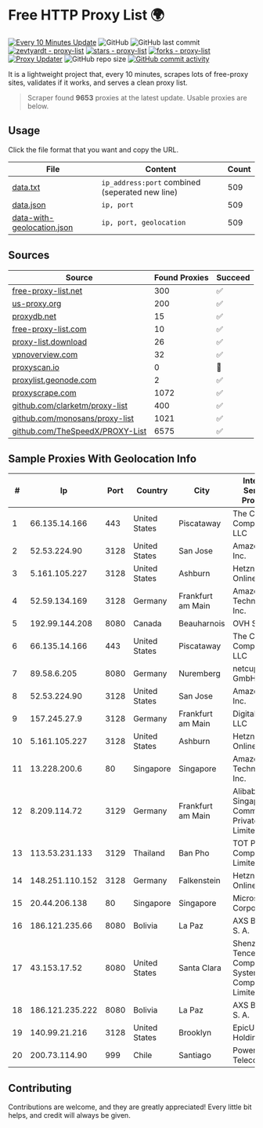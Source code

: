 
# Free HTTP Proxy List 🌍

[![Every 10 Minutes Update](https://github.com/mertguvencli/http-proxy-list/actions/workflows/main.yml/badge.svg?branch=main)](https://github.com/mertguvencli/http-proxy-list/actions/workflows/main.yml)
![GitHub](https://img.shields.io/github/license/mertguvencli/http-proxy-list)
![GitHub last commit](https://img.shields.io/github/last-commit/mertguvencli/http-proxy-list)
[![zevtyardt - proxy-list](https://img.shields.io/static/v1?label=zevtyardt&message=proxy-list&color=blue&logo=github)](https://github.com/zevtyardt/proxy-list "Go to GitHub repo")
[![stars - proxy-list](https://img.shields.io/github/stars/zevtyardt/proxy-list?style=social)](https://github.com/zevtyardt/proxy-list)
[![forks - proxy-list](https://img.shields.io/github/forks/zevtyardt/proxy-list?style=social)](https://github.com/zevtyardt/proxy-list)
[![Proxy Updater](https://github.com/zevtyardt/proxy-list/workflows/Proxy%20Updater/badge.svg)](https://github.com/zevtyardt/proxy-list/actions?query=workflow:"Proxy+Updater")
![GitHub repo size](https://img.shields.io/github/repo-size/zevtyardt/proxy-list)
[![GitHub commit activity](https://img.shields.io/github/commit-activity/m/zevtyardt/proxy-list?logo=commits)](https://github.com/zevtyardt/proxy-list/commits/main)

It is a lightweight project that, every 10 minutes, scrapes lots of free-proxy sites, validates if it works, and serves a clean proxy list.

> Scraper found **9653** proxies at the latest update. Usable proxies are below.

## Usage

Click the file format that you want and copy the URL.

|File|Content|Count|
|----|-------|-----|
|[data.txt](https://raw.githubusercontent.com/mertguvencli/http-proxy-list/main/proxy-list/data.txt)|`ip_address:port` combined (seperated new line)|509|
|[data.json](https://raw.githubusercontent.com/mertguvencli/http-proxy-list/main/proxy-list/data.json)|`ip, port`|509|
|[data-with-geolocation.json](https://raw.githubusercontent.com/mertguvencli/http-proxy-list/main/proxy-list/data-with-geolocation.json)|`ip, port, geolocation`|509|

## Sources

|Source|Found Proxies|Succeed|
|------|-------------|-------|
|[free-proxy-list.net](https://free-proxy-list.net)|300|✅|
|[us-proxy.org](https://www.us-proxy.org)|200|✅|
|[proxydb.net](http://proxydb.net)|15|✅|
|[free-proxy-list.com](https://free-proxy-list.com/?page=&port=&type%5B%5D=http&type%5B%5D=https&up_time=0&search=Search)|10|✅|
|[proxy-list.download](https://www.proxy-list.download/HTTP)|26|✅|
|[vpnoverview.com](https://vpnoverview.com/privacy/anonymous-browsing/free-proxy-servers)|32|✅|
|[proxyscan.io](https://www.proxyscan.io)|0|🚫|
|[proxylist.geonode.com](https://proxylist.geonode.com/api/proxy-list?limit=300&page=1&sort_by=lastChecked&sort_type=desc&protocols=http,https)|2|✅|
|[proxyscrape.com](https://api.proxyscrape.com/v2/?request=displayproxies&protocol=http&timeout=10000&country=all&ssl=all&anonymity=all)|1072|✅|
|[github.com/clarketm/proxy-list](https://raw.githubusercontent.com/clarketm/proxy-list/master/proxy-list-raw.txt)|400|✅|
|[github.com/monosans/proxy-list](https://raw.githubusercontent.com/monosans/proxy-list/main/proxies/http.txt)|1021|✅|
|[github.com/TheSpeedX/PROXY-List](https://raw.githubusercontent.com/TheSpeedX/PROXY-List/master/http.txt)|6575|✅|


## Sample Proxies With Geolocation Info

|#|Ip|Port|Country|City|Internet Service Provider|
|-|--|----|-------|----|-------------------------|
|1|66.135.14.166|443|United States|Piscataway|The Constant Company, LLC|
|2|52.53.224.90|3128|United States|San Jose|Amazon.com, Inc.|
|3|5.161.105.227|3128|United States|Ashburn|Hetzner Online GmbH|
|4|52.59.134.169|3128|Germany|Frankfurt am Main|Amazon Technologies Inc.|
|5|192.99.144.208|8080|Canada|Beauharnois|OVH SAS|
|6|66.135.14.166|443|United States|Piscataway|The Constant Company, LLC|
|7|89.58.6.205|8080|Germany|Nuremberg|netcup GmbH|
|8|52.53.224.90|3128|United States|San Jose|Amazon.com, Inc.|
|9|157.245.27.9|3128|Germany|Frankfurt am Main|DigitalOcean, LLC|
|10|5.161.105.227|3128|United States|Ashburn|Hetzner Online GmbH|
|11|13.228.200.6|80|Singapore|Singapore|Amazon Technologies Inc.|
|12|8.209.114.72|3129|Germany|Frankfurt am Main|Alibaba.com Singapore E-Commerce Private Limited|
|13|113.53.231.133|3129|Thailand|Ban Pho|TOT Public Company Limited|
|14|148.251.110.152|3128|Germany|Falkenstein|Hetzner Online GmbH|
|15|20.44.206.138|80|Singapore|Singapore|Microsoft Corporation|
|16|186.121.235.66|8080|Bolivia|La Paz|AXS Bolivia S. A.|
|17|43.153.17.52|8080|United States|Santa Clara|Shenzhen Tencent Computer Systems Company Limited|
|18|186.121.235.222|8080|Bolivia|La Paz|AXS Bolivia S. A.|
|19|140.99.21.216|3128|United States|Brooklyn|EpicUp Holdings Inc|
|20|200.73.114.90|999|Chile|Santiago|PowerHost Telecom SPA|



## Contributing

Contributions are welcome, and they are greatly appreciated! Every
little bit helps, and credit will always be given.

